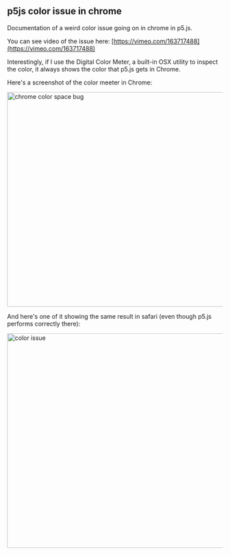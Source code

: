 ## p5js color issue in chrome

Documentation of a weird color issue going on in chrome in p5.js.

You can see video of the issue here: [https://vimeo.com/163717488](https://vimeo.com/163717488)

Interestingly, if I use the Digital Color Meter, a built-in OSX utility to inspect the color, it always shows the color that p5.js gets in Chrome.

Here's a screenshot of the color meeter in Chrome:

<a data-flickr-embed="true"  href="https://www.flickr.com/photos/unavoidablegrain/25956448144/in/dateposted-public/" title="chrome color space bug"><img src="https://farm2.staticflickr.com/1543/25956448144_d02e6d4070_c.jpg" width="800" height="500" alt="chrome color space bug"></a><script async src="//embedr.flickr.com/assets/client-code.js" charset="utf-8"></script>

And here's one of it showing the same result in safari (even though p5.js performs correctly there):

<a data-flickr-embed="true"  href="https://www.flickr.com/photos/unavoidablegrain/26495385461/in/dateposted-public/" title="color issue"><img src="https://farm2.staticflickr.com/1699/26495385461_20f4961726_c.jpg" width="800" height="500" alt="color issue"></a><script async src="//embedr.flickr.com/assets/client-code.js" charset="utf-8"></script>